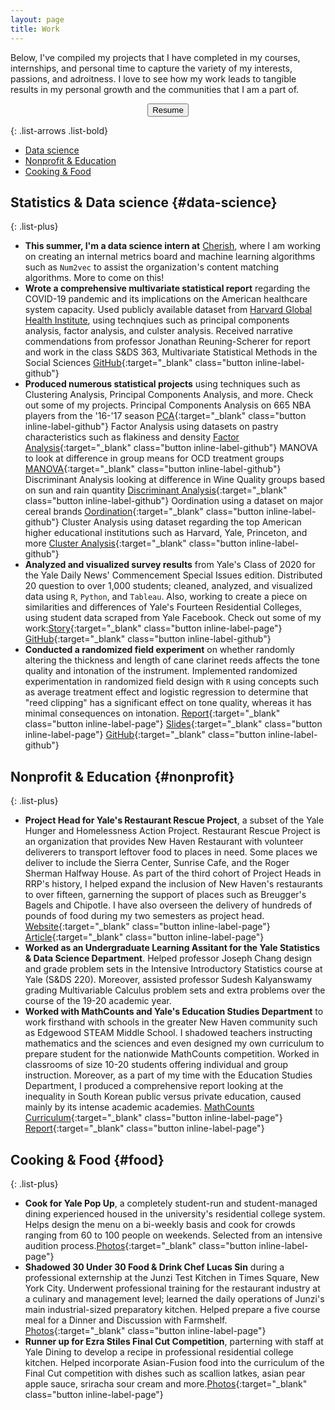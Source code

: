 ```yaml
---
layout: page
title: Work
---
```


<div class="wide" markdown="1">

Below, I've compiled my projects that I have completed in my courses, internships, and personal time to capture the variety of my interests, passions, and adroitness. I love to see how my work leads to tangible results in my personal growth and the communities that I am a part of. 

<p align="center">
<a href="https://drive.google.com/file/d/1QW_0gkjPzAPNXHyYPadLnSwUZPK74WIX/view?usp=sharing">
    <button>Resume</button>
</a>
</p>

{: .list-arrows .list-bold}

- [Data science](#data-science)
- [Nonprofit & Education](#nonprofit)
- [Cooking & Food](#food)


## Statistics & Data science {#data-science}

{: .list-plus}

- **This summer, I'm a data science intern at** <a href="https://www.hellocherish.com/"> Cherish</a>, where I am working on creating an internal metrics board and machine learning algorithms such as `Num2vec` to assist the organization's content matching algorithms. More to come on this!
- **Wrote a comprehensive multivariate statistical report** regarding the COVID-19 pandemic and its implications on the American healthcare system capacity. Used publicly available dataset from [Harvard Global Health Institute](https://globalepidemics.org/hospital-capacity/), using technqiues such as principal components analysis, factor analysis, and culster analysis. Received narrative commendations from professor Jonathan Reuning-Scherer for report and work in the class S&DS 363, Multivariate Statistical Methods in the Social Sciences [GitHub](https://github.com/danielk56/Principal_Components_Analysis){:target="_blank" class="button inline-label-github"}
- **Produced numerous statistical projects** using techniques such as Clustering Analysis, Principal Components Analysis, and more. Check out some of my projects. Principal Components Analysis on 665 NBA players from the '16-'17 season [PCA](https://github.com/danielk56/YDN){:target="_blank" class="button inline-label-github"} Factor Analysis using datasets on pastry characteristics such as flakiness and density [Factor Analysis](https://github.com/danielk56/Factor_Analysis){:target="_blank" class="button inline-label-github"} MANOVA to look at difference in group means for OCD treatment groups [MANOVA](https://github.com/danielk56/MANOVA){:target="_blank" class="button inline-label-github"} Discriminant Analysis looking at difference in Wine Quality groups based on sun and rain quantity [Discriminant Analysis](https://github.com/danielk56/Discriminant_Analysis){:target="_blank" class="button inline-label-github"} Oordination using a dataset on major cereal brands [Oordination](https://github.com/danielk56/Ordination){:target="_blank" class="button inline-label-github"} Cluster Analysis using dataset regarding the top American higher educational institutions such as Harvard, Yale, Princeton, and more [Cluster Analysis](https://github.com/danielk56/Cluster_Analysis){:target="_blank" class="button inline-label-github"}
- **Analyzed and visualized survey results** from Yale's Class of 2020 for the Yale Daily News' Commencement Special Issues edition. Distributed 20 question to over 1,000 students; cleaned, analyzed, and visualized data using `R`, `Python`, and `Tableau`. Also, working to create a piece on similarities and differences of Yale's Fourteen Residential Colleges, using student data scraped from Yale Facebook. Check out some of my work:[Story](https://yaledailynews.com/blog/2020/01/10/yales-most-popular-courses/){:target="_blank" class="button inline-label-page"} [GitHub](https://github.com/danielk56/YDN
){:target="_blank" class="button inline-label-github"}
- **Conducted a randomized field experiment** on whether randomly altering the thickness and length of cane clarinet reeds affects the tone quality and intonation of the instrument. Implemented randomized experimentation in randomized field design with `R` using concepts such as average treatment effect and logistic regression to determine that "reed clipping" has a significant effect on tone quality, whereas it has minimal consequences on intonation. <span class="evidence"> </span> <span class="evidence"> [Report](https://docs.google.com/document/d/1gaCthZn8i--5KMT99j81gLKQORrPa4koeGISuCgMym4/edit?usp=sharing){:target="_blank" class="button inline-label-page"} [Slides](https://docs.google.com/presentation/d/1zd59RaqKpmRObjP6AkwsitbJwyKti2KmvvvxU4stb7o/edit?usp=sharing){:target="_blank" class="button inline-label-page"}</span> <span class="evidence">[GitHub](https://github.com/danielk56/LORE_final_project){:target="_blank" class="button inline-label-github"}</span>


## Nonprofit & Education {#nonprofit}

{: .list-plus}

- **Project Head for Yale's Restaurant Rescue Project**, a subset of the Yale Hunger and Homelessness Action Project. Restaurant Rescue Project is an organization that provides New Haven Restaurant with volunteer deliverers to transport leftover food to places in need. Some places we deliver to include the Sierra Center, Sunrise Cafe, and the Roger Sherman Halfway House. As part of the third cohort of Project Heads in RRP's history, I helped expand the inclusion of New Haven's restaurants to over fifteen, garnerning the support of places such as Breugger's Bagels and Chipotle. I have also overseen the delivery of hundreds of pounds of food during my two semesters as project head. [Website](https://yhhap.org/restaurant-rescue-project){:target="_blank" class="button inline-label-page"} [Article](https://yaledailynews.com/blog/2019/02/13/yhhap-brings-food-bridges-yale-and-new-haven/){:target="_blank" class="button inline-label-page"}
- **Worked as an Undergraduate Learning Assitant for the Yale Statistics & Data Science Department**. Helped professor Joseph Chang design and grade problem sets in the Intensive Introductory Statistics course at Yale (S&DS 220). Moreover, assisted professor Sudesh Kalyanswamy grading Multivariable Calculus problem sets and extra problems over the course of the 19-20 academic year.
- **Worked with MathCounts and Yale's Education Studies Department** to work firsthand with schools in the greater New Haven community such as Edgewood STEAM Middle School. I shadowed teachers instructing mathematics and the sciences and even designed my own curriculum to prepare student for the nationwide MathCounts competition.  Worked in classrooms of size 10-20 students offering individual and group instruction. Moreover, as a part of my time with the Education Studies Department, I produced a comprehensive report looking at the inequality in South Korean public versus private education, caused mainly by its intense academic academies. [MathCounts Curriculum](https://drive.google.com/drive/folders/0B91YG2aOrwZeVkpqT2VvcDNuRFE?usp=sharing){:target="_blank" class="button inline-label-page"} [Report](https://docs.google.com/document/d/1e4gqVx9B5RZ2qK7M6db9wpPF37AUCOrx8ibbFQZuQzc/edit?usp=sharing){:target="_blank" class="button inline-label-page"} 



## Cooking & Food {#food}

{: .list-plus}

- **Cook for Yale Pop Up**, a completely student-run and student-managed dining experienced housed in the university's residential college system. Helps design the menu on a bi-weekly basis and cook for crowds ranging from 60 to 100 people on weekends. Selected from an intensive audition process.[Photos](https://drive.google.com/drive/folders/1vzjcyZ-oEXPlx0gVpVvmtS8hUBs69u13?usp=sharing){:target="_blank" class="button inline-label-page"} 
- **Shadowed 30 Under 30 Food & Drink Chef Lucas Sin** during a professional externship at the Junzi Test Kitchen in Times Square, New York City. Underwent professional training for the restaurant industry at a culinary and management level; learned the daily operations of Junzi's main industrial-sized preparatory kitchen. Helped prepare a five course meal for a Dinner and Discussion with Farmshelf. [Photos](https://drive.google.com/drive/folders/1CcbGgEMQLU-qXVCtmW-ql5pSIzWeTJTT?usp=sharing){:target="_blank" class="button inline-label-page"} 
- **Runner up for Ezra Stiles Final Cut Competition**, parterning with staff at Yale Dining to develop a recipe in professional residential college kitchen. Helped incorporate Asian-Fusion food into the curriculum of the Final Cut competition with dishes such as scallion latkes, asian pear apple sauce, sriracha sour cream and more.[Photos](https://drive.google.com/drive/folders/1swvtNHMMW0irBXy5jfG5muWEQ4FAVpmr?usp=sharing){:target="_blank" class="button inline-label-page"} 


</div>
